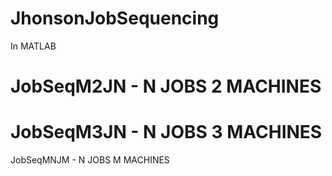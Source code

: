 JhonsonJobSequencing
====================
In MATLAB

JobSeqM2JN - N JOBS 2 MACHINES
==============================
JobSeqM3JN - N JOBS 3 MACHINES
==============================
JobSeqMNJM - N JOBS M MACHINES



